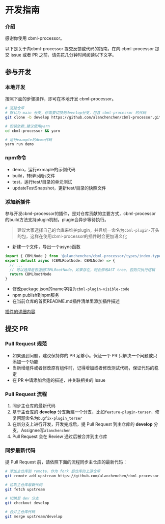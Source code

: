 # 开发指南

### 介绍

感谢你使用 cbml-processor。

以下是关于向cbml-processor 提交反馈或代码的指南。在向 cbml-processor 提交 issue 或者 PR 之前，请先花几分钟时间阅读以下文字。

## 参与开发

### 本地开发

按照下面的步骤操作，即可在本地开发 cbml-processor。

```bash
# 克隆仓库
# 默认为 main 分支，你需要切换到develop分支，包含 cbml-processor 的代码
git clone -b develop https://github.com/alanchenchen/cbml-processor.git

# 安装依赖,建议使用yarn
cd cbml-processor && yarn

# 运行example的demo代码
yarn run demo
```

### npm命令
- demo，运行exmaple的示例代码
- build，转译ts到js文件
- test，运行test/目录的单元测试
- updateTestSnapshot，更新test/目录的快照文件

### 添加新插件
参与开发cbml-processor的插件，是对仓库贡献的主要方式，cbml-processor的build方法支持plugin机制，plugin会异步等待执行。
> 建议大家选择自己的仓库来维护plugin，并且统一命名为`cbml-plugin-`开头的包，这样在使用cbml-processor的插件时会更加语义化

- 新建一个文件，导出一个async函数
```js
import { CBMLNode } from '@alanchenchen/cbml-processor/types/index.type'
export default async (CBMLRootNode: CBMLNode) => {
  // ...
  // 可以选择是否返回CBMLRootNode，如果存在，则会修改AST tree，否则只执行逻辑
  return CBMLRootNode
}
```
- 修改package.json的name字段为`cbml-plugin-visible-code`
- npm publish到npm服务
- 在当前仓库的首页README.md插件清单里添加插件描述

[插件的详细内容](../src/plugins)

## 提交 PR

### Pull Request 规范

- 如果遇到问题，建议保持你的 PR 足够小。保证一个 PR 只解决一个问题或只添加一个功能
- 当新增组件或者修改原有组件时，记得增加或者修改测试代码，保证代码的稳定
- 在 PR 中请添加合适的描述，并关联相关的 Issue

### Pull Request 流程

1. 同步主仓库的最新代码
2. 基于主仓库的 **develop** 分支新建一个分支，比如`feature-plugin-terser`，修复问题命名为`bugfix-plugin_terser`
3. 在新分支上进行开发，开发完成后，提 Pull Request 到主仓库的 **develop** 分支，Assignee写`alanchenchen`
4. Pull Request 会在 Review 通过后被合并到主仓库

### 同步最新代码

提 Pull Request 前，请依照下面的流程同步主仓库的最新代码：

```bash
# 添加主仓库到 remote，作为 fork 后仓库的上游仓库
git remote add upstream https://github.com/alanchenchen/cbml-processor.git

# 拉取主仓库最新代码
git fetch upstream

# 切换至 dev 分支
git checkout develop

# 合并主仓库代码
git merge upstream/develop
```
